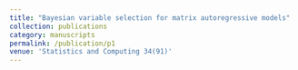 ```yaml
---
title: "Bayesian variable selection for matrix autoregressive models"
collection: publications
category: manuscripts
permalink: /publication/p1
venue: 'Statistics and Computing 34(91)'
---
```

